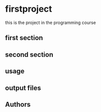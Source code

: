 # firstproject
this is the project in the programming course
## first section

## second section 

## usage

## output files

## Authors
